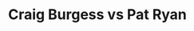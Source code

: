 ---
title: Craig Burgess vs Pat Ryan
player1:
  name: Burgess, Craig
  percent: 78
  wins: 1
  losses: 1
player2:
  name: Ryan, Pat
  percent: 84
  wins: 1
  losses: 1
games:
- player1:
    team: NS
    position: Third
    percent: 75
    win: 0
    loss: 1
  player2:
    team: BC
    position: Third
    percent: 84
    win: 1
    loss: 0
  event: Brier
  year: 1995
  draw: Round Robin(9)
  score: NS 5 - BC 6
- player1:
    team: NS
    position: Third
    percent: 81
    win: 1
    loss: 0
  player2:
    team: BC
    position: Fourth
    percent: 85
    win: 0
    loss: 1
  event: Brier
  year: 2002
  draw: Round Robin(10)
  score: NS 10 - BC 6
- player1:
    team: ADA
    position: Second
    percent: 73
    win: 0
    loss: 1
  player2:
    team: RYA
    position: Third
    percent: 98
    win: 1
    loss: 0
  event: Trials (Men)
  year: 2005
  draw: Round Robin(14)
  score: ADA 1 - RYA 8
---
